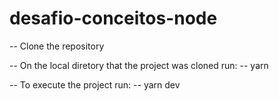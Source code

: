 # desafio-conceitos-node

-- Clone the repository

-- On the local diretory that the project was cloned run:
   -- yarn

-- To execute the project run:
  -- yarn dev
